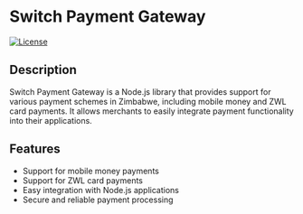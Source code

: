 # Switch Payment Gateway

[![License](https://img.shields.io/badge/license-MIT-blue.svg)](https://opensource.org/licenses/MIT)

## Description

Switch Payment Gateway is a Node.js library that provides support for various payment schemes in Zimbabwe, including mobile money and ZWL card payments. It allows merchants to easily integrate payment functionality into their applications.

## Features

- Support for mobile money payments
- Support for ZWL card payments
- Easy integration with Node.js applications
- Secure and reliable payment processing
